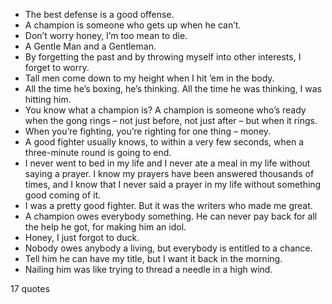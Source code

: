  - The best defense is a good offense.
 - A champion is someone who gets up when he can’t.
 - Don’t worry honey, I’m too mean to die.
 - A Gentle Man and a Gentleman.
 - By forgetting the past and by throwing myself into other interests, I forget to worry.
 - Tall men come down to my height when I hit ’em in the body.
 - All the time he’s boxing, he’s thinking. All the time he was thinking, I was hitting him.
 - You know what a champion is? A champion is someone who’s ready when the gong rings – not just before, not just after – but when it rings.
 - When you’re fighting, you’re righting for one thing – money.
 - A good fighter usually knows, to within a very few seconds, when a three-minute round is going to end.
 - I never went to bed in my life and I never ate a meal in my life without saying a prayer. I know my prayers have been answered thousands of times, and I know that I never said a prayer in my life without something good coming of it.
 - I was a pretty good fighter. But it was the writers who made me great.
 - A champion owes everybody something. He can never pay back for all the help he got, for making him an idol.
 - Honey, I just forgot to duck.
 - Nobody owes anybody a living, but everybody is entitled to a chance.
 - Tell him he can have my title, but I want it back in the morning.
 - Nailing him was like trying to thread a needle in a high wind.

17 quotes